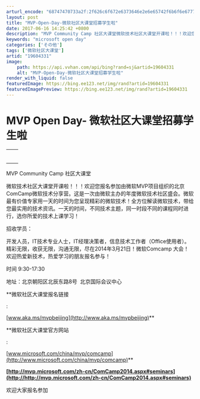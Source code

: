 ```yaml
---
arturl_encode: "68747470733a2f:2f626c6f672e6373646e2e6e65742f6b6f6e67776569353231:2f61727469636c652f64657461696c732f3139363034333331"
layout: post
title: "MVP-Open-Day-微软社区大课堂招募学生啦"
date: 2017-06-16 14:25:42 +0800
description: "MVP Community Camp 社区大课堂微软技术社区大课堂开课啦！！！欢迎您报名参加由微软M"
keywords: "microsoft open day"
categories: ['その他']
tags: ['微软社区大课堂']
artid: "19604331"
image:
    path: https://api.vvhan.com/api/bing?rand=sj&artid=19604331
    alt: "MVP-Open-Day-微软社区大课堂招募学生啦"
render_with_liquid: false
featuredImage: https://bing.ee123.net/img/rand?artid=19604331
featuredImagePreview: https://bing.ee123.net/img/rand?artid=19604331
---
```


# MVP Open Day- 微软社区大课堂招募学生啦

|  |  |
| --- | --- |
|  |  |
|  |  |
|  |  |
|  |  |
|  |  |
|  |  |

  
MVP Community Camp 社区大课堂
  
  
微软技术社区大课堂开课啦！！！欢迎您报名参加由微软MVP项目组织的北京ComCamp微软技术分享营。这是一次由微软主办的年度微软技术社区盛会。微软最有价值专家用一天的时间为您呈现精彩的微软技术！全方位解读微软技术，带给您最实用的技术资讯。一天的时间，不同技术主题，同一时段不同的课程同时进行，选你所爱的技术上课学习！
  
  
招收学员：
  
  
开发人员，IT技术专业人士，IT经理决策者，信息技术工作者（Office使用者）。精彩无限，收获无限，沟通无限，尽在2014年3月21日！微软Comcamp 大会！欢迎热爱新技术，热爱学习的朋友报名参与！
  
  
时间 9:30-17:30
  
地址：北京朝阳区北辰东路8号  北京国际会议中心
  
  
  

**微软社区大课堂报名链接

:

[www.aka.ms/mvpbeijing](http://www.aka.ms/mvpbeijing)**

**微软社区大课堂官方网站

:

[www.microsoft.com/china/mvp/comcamp](http://www.microsoft.com/china/mvp/comcamp)**

**[http://mvp.microsoft.com/zh-cn/ComCamp2014.aspx#seminars](http://http://mvp.microsoft.com/zh-cn/ComCamp2014.aspx#seminars)**

  
  
欢迎大家报名参加